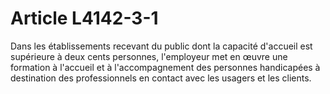 # Article L4142-3-1

<div align="left">
  Dans les établissements recevant du public dont la capacité d'accueil est supérieure à deux cents personnes, l'employeur met en œuvre une formation à l'accueil et à l'accompagnement des personnes handicapées à destination des professionnels en contact avec les usagers et les clients.
